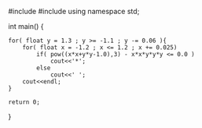 #include <iostream>
#include <cmath>
using namespace std;

int main() {

    for( float y = 1.3 ; y >= -1.1 ; y -= 0.06 ){
        for( float x = -1.2 ; x <= 1.2 ; x += 0.025)
            if( pow((x*x+y*y-1.0),3) - x*x*y*y*y <= 0.0 )
                cout<<'*';
            else
                cout<<' ';
        cout<<endl;
    }

    return 0;
}
